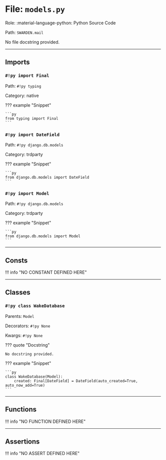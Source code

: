 # File: `models.py`

Role: :material-language-python: Python Source Code

Path: `SWARDEN.mail`

No file docstring provided.

---

## Imports

### `#!py import Final`

Path: `#!py typing`

Category: native

??? example "Snippet"

    ```py
    from typing import Final
    ```

### `#!py import DateField`

Path: `#!py django.db.models`

Category: trdparty

??? example "Snippet"

    ```py
    from django.db.models import DateField
    ```

### `#!py import Model`

Path: `#!py django.db.models`

Category: trdparty

??? example "Snippet"

    ```py
    from django.db.models import Model
    ```



---

## Consts

!!! info "NO CONSTANT DEFINED HERE"

---

## Classes

### `#!py class WakeDatabase`

Parents: `Model`

Decorators: `#!py None`

Kwargs: `#!py None`

??? quote "Docstring"

    No docstring provided.

??? example "Snippet"

    ```py
    class WakeDatabase(Model):
        created: Final[DateField] = DateField(auto_created=True, auto_now_add=True)
    ```



---

## Functions

!!! info "NO FUNCTION DEFINED HERE"

---

## Assertions

!!! info "NO ASSERT DEFINED HERE"
